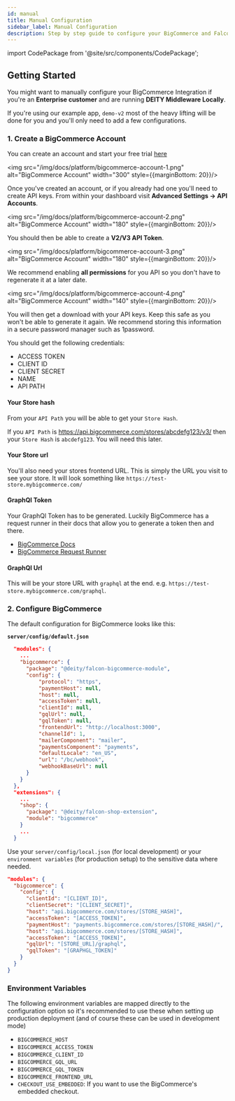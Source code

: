 ```yaml
---
id: manual
title: Manual Configuration
sidebar_label: Manual Configuration
description: Step by step guide to configure your BigCommerce and Falcon integration.
---
```


import CodePackage from '@site/src/components/CodePackage';

<CodePackage name="@deity/falcon-bigcommerce-module" /> 

## Getting Started

You might want to manually configure your BigCommerce Integration if you're an **Enterprise customer** and are running **DEITY Middleware Locally**.

If you're using our example app, `demo-v2` most of the heavy lifting will be done for you and you'll only need to add a few configurations.

### 1. Create a BigCommerce Account

You can create an account and start your free trial [here](https://www.bigcommerce.com/essentials/free-trial/)

<img src="/img/docs/platform/bigcommerce-account-1.png" alt="BigCommerce Account" width="300" style={{marginBottom: 20}}/>

Once you've created an account, or if you already had one you'll need to create API keys. From within your dashboard visit **Advanced Settings -> API Accounts**.

<img src="/img/docs/platform/bigcommerce-account-2.png" alt="BigCommerce Account" width="180" style={{marginBottom: 20}}/>

You should then be able to create a **V2/V3 API Token**.

<img src="/img/docs/platform/bigcommerce-account-3.png" alt="BigCommerce Account" width="180" style={{marginBottom: 20}}/>

We recommend enabling **all permissions** for you API so you don't have to regenerate it at a later date.

<img src="/img/docs/platform/bigcommerce-account-4.png" alt="BigCommerce Account" width="140" style={{marginBottom: 20}}/>

You will then get a download with your API keys. Keep this safe as you won't be able to generate it again. We recommend storing this information in a secure password manager such as 1password.

You should get the following credentials:

- ACCESS TOKEN
- CLIENT ID
- CLIENT SECRET
- NAME
- API PATH

#### Your Store hash

From your `API Path` you will be able to get your `Store Hash`. 

If you `API Path` is https://api.bigcommerce.com/stores/abcdefg123/v3/ then your `Store Hash` is `abcdefg123`. You will need this later.

#### Your Store url

You'll also need your stores frontend URL. This is simply the URL you visit to see your store. It will look something like `https://test-store.mybigcommerce.com/`

#### GraphQl Token

Your GraphQl Token has to be generated. Luckily BigCommerce has a request runner in their docs that allow you to generate a token then and there.

- [BigCommerce Docs](https://developer.bigcommerce.com/api-docs/storefront/graphql/graphql-storefront-api-overview#authentication)
- [BigCommerce Request Runner](https://developer.bigcommerce.com/api-docs/getting-started/making-requests#making-requests)

#### GraphQl Url

This will be your store URL with `graphql` at the end. e.g. `https://test-store.mybigcommerce.com/graphql`.

### 2. Configure BigCommerce

The default configuration for BigCommerce looks like this:

**`server/config/default.json`**
```json
  "modules": {
    ...
    "bigcommerce": {
      "package": "@deity/falcon-bigcommerce-module",
      "config": {
          "protocol": "https",
          "paymentHost": null,
          "host": null,
          "accessToken": null,
          "clientId": null,
          "gqlUrl": null,
          "gqlToken": null,
          "frontendUrl": "http://localhost:3000",
          "channelId": 1,
          "mailerComponent": "mailer",
          "paymentsComponent": "payments",
          "defaultLocale": "en_US",
          "url": "/bc/webhook",
          "webhookBaseUrl": null
      }
    }
  },
  "extensions": {
    ...
    "shop": {
      "package": "@deity/falcon-shop-extension",
      "module": "bigcommerce"
    }
    ...
  }
```

Use your `server/config/local.json` (for local development) or your `environment variables` (for production setup) to the sensitive data where needed.

```json
"modules": {
  "bigcommerce": {
    "config": {
      "clientId": "[CLIENT_ID]",
      "clientSecret": "[CLIENT_SECRET]",
      "host": "api.bigcommerce.com/stores/[STORE_HASH]",
      "accessToken": "[ACCESS_TOKEN]",
      "paymentHost": "payments.bigcommerce.com/stores/[STORE_HASH]/",
      "host": "api.bigcommerce.com/stores/[STORE_HASH]",
      "accessToken": "[ACCESS_TOKEN]",
      "gqlUrl": "[STORE_URL]/graphql",
      "gqlToken": "[GRAPHGL_TOKEN]"
    }
  }
}
```

### Environment Variables
 
The following environment variables are mapped directly to the configuration option so it's recommended to use these when setting up production deployment (and of course these can be used in development mode)

- `BIGCOMMERCE_HOST`
- `BIGCOMMERCE_ACCESS_TOKEN`
- `BIGCOMMERCE_CLIENT_ID`
- `BIGCOMMERCE_GQL_URL`
- `BIGCOMMERCE_GQL_TOKEN`
- `BIGCOMMERCE_FRONTEND_URL`
- `CHECKOUT_USE_EMBEDDED`: If you want to use the BigCommerce's embedded checkout.
